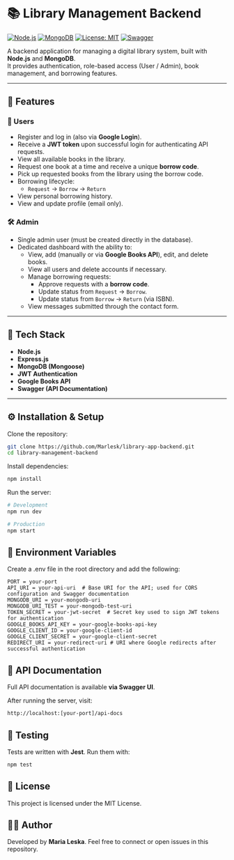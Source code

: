 # 📚 Library Management Backend

[![Node.js](https://img.shields.io/badge/Node.js-339933?style=for-the-badge&logo=node.js&logoColor=white)](https://nodejs.org/)
[![MongoDB](https://img.shields.io/badge/MongoDB-47A248?style=for-the-badge&logo=mongodb&logoColor=white)](https://www.mongodb.com/)
[![License: MIT](https://img.shields.io/badge/License-MIT-yellow?style=for-the-badge)](./LICENSE)
[![Swagger](https://img.shields.io/badge/Swagger-85EA2D?style=for-the-badge&logo=swagger&logoColor=white)](http://localhost:[your-port]/api-docs)

A backend application for managing a digital library system, built with **Node.js** and **MongoDB**.  
It provides authentication, role-based access (User / Admin), book management, and borrowing features.

---

## 🚀 Features

### 👤 Users
- Register and log in (also via **Google Login**).
- Receive a **JWT token** upon successful login for authenticating API requests.
- View all available books in the library.
- Request one book at a time and receive a unique **borrow code**.
- Pick up requested books from the library using the borrow code.
- Borrowing lifecycle:
  - `Request` → `Borrow` → `Return`
- View personal borrowing history.
- View and update profile (email only).

### 🛠️ Admin
- Single admin user (must be created directly in the database).
- Dedicated dashboard with the ability to:
  - View, add (manually or via **Google Books API**), edit, and delete books.
  - View all users and delete accounts if necessary.
  - Manage borrowing requests:
    - Approve requests with a **borrow code**.
    - Update status from `Request` → `Borrow`.
    - Update status from `Borrow` → `Return` (via ISBN).
  - View messages submitted through the contact form.

---

## 🧰 Tech Stack
- **Node.js**
- **Express.js**
- **MongoDB (Mongoose)**
- **JWT Authentication**
- **Google Books API**
- **Swagger (API Documentation)**

---

## ⚙️ Installation & Setup

Clone the repository:

```bash
git clone https://github.com/Marlesk/library-app-backend.git
cd library-management-backend
```
Install dependencies:

``` bash
npm install
```

Run the server:

``` bash
# Development
npm run dev

# Production
npm start
```

## 🔑 Environment Variables

Create a .env file in the root directory and add the following:

``` env
PORT = your-port
API_URI = your-api-uri  # Base URI for the API; used for CORS configuration and Swagger documentation
MONGODB_URI = your-mongodb-uri
MONGODB_URI_TEST = your-mongodb-test-uri
TOKEN_SECRET = your-jwt-secret  # Secret key used to sign JWT tokens for authentication
GOOGLE_BOOKS_API_KEY = your-google-books-api-key
GOOGLE_CLIENT_ID = your-google-client-id
GOOGLE_CLIENT_SECRET = your-google-client-secret
REDIRECT_URI = your-redirect-uri # URI where Google redirects after successful authentication
```

## 📖 API Documentation

Full API documentation is available **via Swagger UI**.

After running the server, visit:

``` bash
http://localhost:[your-port]/api-docs
```

## 🧪 Testing

Tests are written with **Jest**.
Run them with:

``` bash 
npm test
```

## 📜 License

This project is licensed under the MIT License.

## 👨‍💻 Author

Developed by **Maria Leska**.
Feel free to connect or open issues in this repository.
